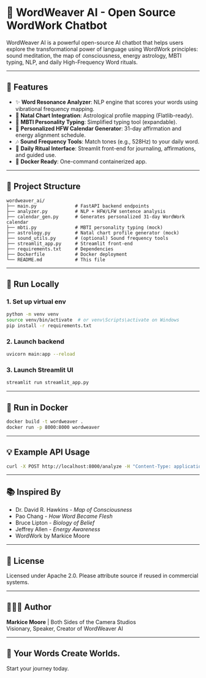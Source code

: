 
# 🌟 WordWeaver AI - Open Source WordWork Chatbot

WordWeaver AI is a powerful open-source AI chatbot that helps users explore the transformational power of language using WordWork principles: sound meditation, the map of consciousness, energy astrology, MBTI typing, NLP, and daily High-Frequency Word rituals.

---

## 🚀 Features

- ✨ **Word Resonance Analyzer**: NLP engine that scores your words using vibrational frequency mapping.
- 🔮 **Natal Chart Integration**: Astrological profile mapping (Flatlib-ready).
- 🧠 **MBTI Personality Typing**: Simplified typing tool (expandable).
- 📅 **Personalized HFW Calendar Generator**: 31-day affirmation and energy alignment schedule.
- 🎶 **Sound Frequency Tools**: Match tones (e.g., 528Hz) to your daily word.
- 🧘 **Daily Ritual Interface**: Streamlit front-end for journaling, affirmations, and guided use.
- 🐳 **Docker Ready**: One-command containerized app.

---

## 📁 Project Structure

```
wordweaver_ai/
├── main.py              # FastAPI backend endpoints
├── analyzer.py          # NLP + HFW/LFW sentence analysis
├── calendar_gen.py      # Generates personalized 31-day WordWork calendar
├── mbti.py              # MBTI personality typing (mock)
├── astrology.py         # Natal chart profile generator (mock)
├── sound_utils.py       # (optional) Sound frequency tools
├── streamlit_app.py     # Streamlit front-end
├── requirements.txt     # Dependencies
├── Dockerfile           # Docker deployment
└── README.md            # This file
```

---

## 🧪 Run Locally

### 1. Set up virtual env
```bash
python -m venv venv
source venv/bin/activate  # or venv\Scripts\activate on Windows
pip install -r requirements.txt
```

### 2. Launch backend
```bash
uvicorn main:app --reload
```

### 3. Launch Streamlit UI
```bash
streamlit run streamlit_app.py
```

---

## 🐳 Run in Docker

```bash
docker build -t wordweaver .
docker run -p 8000:8000 wordweaver
```

---

## 💡 Example API Usage

```bash
curl -X POST http://localhost:8000/analyze -H "Content-Type: application/json" -d '{"text": "I feel joyful and abundant today."}'
```

---

## 📚 Inspired By

- Dr. David R. Hawkins - *Map of Consciousness*
- Pao Chang - *How Word Became Flesh*
- Bruce Lipton - *Biology of Belief*
- Jeffrey Allen - *Energy Awareness*
- WordWork by Markice Moore

---

## 🧠 License

Licensed under Apache 2.0. Please attribute source if reused in commercial systems.

---

## 🧔🏽‍♂️ Author

**Markice Moore** | Both Sides of the Camera Studios  
Visionary, Speaker, Creator of WordWeaver AI

---

## 🔮 Your Words Create Worlds.

Start your journey today.
